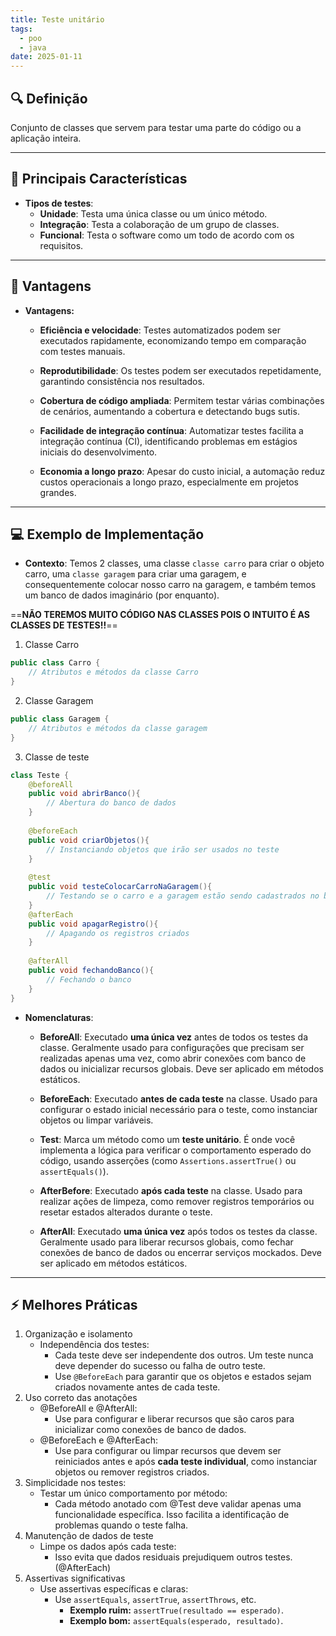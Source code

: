 ```yaml
---
title: Teste unitário
tags:
  - poo
  - java
date: 2025-01-11
---
```


## 🔍 Definição

Conjunto de classes que servem para testar uma parte do código ou a aplicação inteira.

---

## 📝 Principais Características

- **Tipos de testes**:
	- **Unidade**: Testa uma única classe ou um único método.
	- **Integração**: Testa a colaboração de um grupo de classes.
	- **Funcional**: Testa o software como um todo de acordo com os requisitos.

---

## 🧩 Vantagens

- **Vantagens:**
	- **Eficiência e velocidade**:
		Testes automatizados podem ser executados rapidamente, economizando tempo em comparação com testes manuais.
    
	- **Reprodutibilidade**:
		Os testes podem ser executados repetidamente, garantindo consistência nos resultados.
		
	- **Cobertura de código ampliada**:
		Permitem testar várias combinações de cenários, aumentando a cobertura e detectando bugs sutis.
    
	- **Facilidade de integração contínua**:
		Automatizar testes facilita a integração contínua (CI), identificando problemas em estágios iniciais do desenvolvimento.
		
	- **Economia a longo prazo**:
		Apesar do custo inicial, a automação reduz custos operacionais a longo prazo, especialmente em projetos grandes.
---

## 💻 Exemplo de Implementação

- **Contexto**: Temos 2 classes, uma classe ``classe carro`` para criar o objeto carro, uma ``classe garagem`` para criar uma garagem, e consequentemente colocar nosso carro na garagem, e também temos um banco de dados imaginário (por enquanto).

==**NÃO TEREMOS MUITO CÓDIGO NAS CLASSES POIS O INTUITO É AS CLASSES DE TESTES!!**==

1. Classe Carro
```java
public class Carro {
	// Atributos e métodos da classe Carro
}
```

2. Classe Garagem
```java
public class Garagem {
	// Atributos e métodos da classe garagem
}
```

3. Classe de teste
```java
class Teste {
	@beforeAll
	public void abrirBanco(){
		// Abertura do banco de dados
	}
	
	@beforeEach 
	public void criarObjetos(){
		// Instanciando objetos que irão ser usados no teste
	}
	
	@test
	public void testeColocarCarroNaGaragem(){
		// Testando se o carro e a garagem estão sendo cadastrados no banco
	}
	@afterEach
	public void apagarRegistro(){
		// Apagando os registros criados
	}
	
	@afterAll
	public void fechandoBanco(){
		// Fechando o banco
	}
}
```

- **Nomenclaturas**:
	- **BeforeAll**:
		Executado **uma única vez** antes de todos os testes da classe. Geralmente usado para configurações que precisam ser realizadas apenas uma vez, como abrir conexões com banco de dados ou inicializar recursos globais. Deve ser aplicado em métodos estáticos.
		
	- **BeforeEach**:
		Executado **antes de cada teste** na classe. Usado para configurar o estado inicial necessário para o teste, como instanciar objetos ou limpar variáveis.
		
	- **Test**:
		Marca um método como um **teste unitário**. É onde você implementa a lógica para verificar o comportamento esperado do código, usando asserções (como `Assertions.assertTrue()` ou `assertEquals()`).
		
	- **AfterBefore**:
		Executado **após cada teste** na classe. Usado para realizar ações de limpeza, como remover registros temporários ou resetar estados alterados durante o teste.
		
	- **AfterAll**:
		Executado **uma única vez** após todos os testes da classe. Geralmente usado para liberar recursos globais, como fechar conexões de banco de dados ou encerrar serviços mockados. Deve ser aplicado em métodos estáticos.
---

## ⚡ Melhores Práticas

1. Organização e isolamento
	- Independência dos testes: 
		- Cada teste deve ser independente dos outros. Um teste nunca deve depender do sucesso ou falha de outro teste.
		- Use ``@BeforeEach`` para garantir que os objetos e estados sejam criados novamente antes de cada teste.
2. Uso correto das anotações
	- @BeforeAll e @AfterAll: 
		- Use para configurar e liberar recursos que são caros para inicializar como conexões de banco de dados.
	- @BeforeEach e @AfterEach:
		- Use para configurar ou limpar recursos que devem ser reiniciados antes e após **cada teste individual**, como instanciar objetos ou remover registros criados.
3. Simplicidade nos testes:
	- Testar um único comportamento por método:
		- Cada método anotado com @Test deve validar apenas uma funcionalidade específica. Isso facilita a identificação de problemas quando o teste falha.
4. Manutenção de dados de teste
	- Limpe os dados após cada teste:
		- Isso evita que dados residuais prejudiquem outros testes. (@AfterEach)
5. Assertivas significativas
	- Use assertivas específicas e claras:
		- Use `assertEquals`, `assertTrue`, `assertThrows`, etc.
			- **Exemplo ruim:** `assertTrue(resultado == esperado)`.
			- **Exemplo bom:** `assertEquals(esperado, resultado)`.